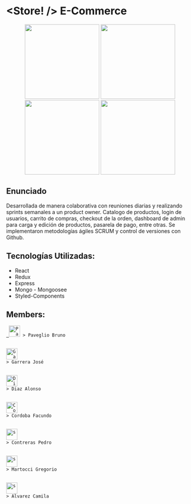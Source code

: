 # <Store! /> E-Commerce

<p align="center">
  <img height="200" src="https://res.cloudinary.com/dlexbrcrv/image/upload/v1622123806/Proyects/E-commerce/2-3_kuvhqj.png" />
   <img height="200" src="https://res.cloudinary.com/dlexbrcrv/image/upload/v1620753769/Proyects/Store_2_qxzk9t.png" />
   <img height="200" src="https://res.cloudinary.com/dlexbrcrv/image/upload/v1622123815/Proyects/E-commerce/3-1_ebzo5m.png" />
   <img height="200" src="https://res.cloudinary.com/dlexbrcrv/image/upload/v1622123818/Proyects/E-commerce/3-2_aztn9q.png" />
</p>

## Enunciado

Desarrollada de manera colaborativa con reuniones diarias y realizando sprints semanales a un product owner.
Catalogo de productos, login de usuarios, carrito de compras, checkout de la orden, dashboard de admin para carga y edición de productos, pasarela de pago, entre otras.
Se implementaron metodologías ágiles SCRUM y control de versiones con Github.

## Tecnologías Utilizadas:

- React
- Redux
- Express
- Mongo - Mongoosee
- Styled-Components

## Members:

<p align="left">
  <code><a href="https://www.linkedin.com/in/pavegliobruno/" target="_blank" > <img src="https://res.cloudinary.com/dlexbrcrv/image/upload/v1621273442/Proyects/linkedin_1_wfivod.svg" alt="Paveglio Bruno" height="30"/></a> > Paveglio Bruno</code>

<code><a href="https://www.linkedin.com/in/josegarrera/" target="_blank"> <img src="https://res.cloudinary.com/dlexbrcrv/image/upload/v1621273442/Proyects/linkedin_1_wfivod.svg" alt="Garrera José" height="30"/></a> > Garrera José</code>

<code><a href="https://www.linkedin.com/in/alonsojesusdiaz/" target="_blank"> <img src="https://res.cloudinary.com/dlexbrcrv/image/upload/v1621273442/Proyects/linkedin_1_wfivod.svg" alt="Diaz Alonso" height="30"/></a> > Diaz Alonso</code>

<code><a href="https://www.linkedin.com/in/facundocordobaperez/" target="_blank"> <img src="https://res.cloudinary.com/dlexbrcrv/image/upload/v1621273442/Proyects/linkedin_1_wfivod.svg" alt="Cordoba Facundo" height="30"/></a> > Cordoba Facundo</code>

<code><a href="https://www.linkedin.com/in/pedrocontreras-js/" target="_blank"> <img src="https://res.cloudinary.com/dlexbrcrv/image/upload/v1621273442/Proyects/linkedin_1_wfivod.svg" alt="s" height="30"/></a> > Contreras Pedro</code>

<code><a href="https://www.linkedin.com/in/gregorio-martocci-b082a71a9/" target="_blank"> <img src="https://res.cloudinary.com/dlexbrcrv/image/upload/v1621273442/Proyects/linkedin_1_wfivod.svg" alt="s" height="30"/></a> > Martocci Gregorio </code>

<code><a href="https://www.linkedin.com/in/camila-alexandra-alvarez/" target="_blank"> <img src="https://res.cloudinary.com/dlexbrcrv/image/upload/v1621273442/Proyects/linkedin_1_wfivod.svg" alt="s" height="30"/></a> > Alvarez Camila</code>

</p>
